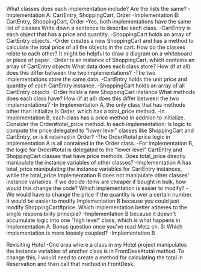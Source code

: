 What classes does each implementation include? Are the lists the same?
  -Implementation A: CartEntry, ShoppingCart, Order
  -Implementation B: CartEntry, ShoppingCart, Order
  -Yes, both implementations have the same list of classes
Write down a sentence to describe each class.
  -CartEntry is each object that has a price and quantity.
  -ShoppingCart holds an array of CartEntry objects.
  -Order creates a new ShoppingCart and has a method to calculate the total  price of all the objects in the cart.
How do the classes relate to each other? It might be helpful to draw a diagram on a whiteboard or piece of paper.
  -Order is an instance of ShoppingCart, which contains an array of CartEntry objects
What data does each class store? How (if at all) does this differ between the two implementations?
  -The two implementations store the same data.
  -CartEntry holds the unit price and quantity of each CartEntry instance.
  -ShoppingCart holds an array of all CartEntry objects
  -Order holds a new ShoppingCart instance
What methods does each class have? How (if at all) does this differ between the two implementations?
  -In Implementation A, the only class that has methods other than initialize is Order, which has a total_price method.
  -In Implementation B, each class has a price method in addition to initialize.
Consider the Order#total_price method. In each implementation:
Is logic to compute the price delegated to "lower level" classes like ShoppingCart and CartEntry, or is it retained in Order?
  -The Order#total price logic in Implementation A is all contained in the Order class.
  -For Implementation B, the logic for Order#total is delegated to the "lower level" CartEntry and ShoppingCart classes that have price methods.
Does total_price directly manipulate the instance variables of other classes?
  -Implementation A has total_price manipulating the instance variables for CartEntry instances, while the total_price Implementation B does not manipulate other classes' instance variables.
If we decide items are cheaper if bought in bulk, how would this change the code? Which implementation is easier to modify?
  -We would have to change the price if the quantity is over a certain number. It would be easier to modify Implementation B because you could just modify ShoppingCart#price.
Which implementation better adheres to the single responsibility principle?
  -Implementation B because it doesn't accumulate logic into one "high level" class, which is what happens in Implementation A.
Bonus question once you've read Metz ch. 3: Which implementation is more loosely coupled?
  -Implementation B

Revisiting Hotel
  -One area where a class in my Hotel project manipulates the instance variables of another class is in FrontDesk#total method. To change this, I would need to create a method for calculating the total in Reservation and then call that method in FrontDesk.
